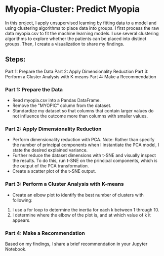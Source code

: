 # Myopia-Cluster: Predict Myopia

In this project, I apply unsupervised learning by fitting data to a model and using clustering algorithms to place data into groups. 
I first process the raw data myopia.csv to fit the machine learning models. I use several clustering algorithms to explore whether the patients can be placed into distinct groups. Then, I create a visualization to share my findings.

## Steps:
Part 1: Prepare the Data
Part 2: Apply Dimensionality Reduction
Part 3: Perform a Cluster Analysis with K-means
Part 4: Make a Recommendation



### Part 1: Prepare the Data
* Read myopia.csv into a Pandas DataFrame.
* Remove the "MYOPIC" column from the dataset.
* Standardize my dataset so that columns that contain larger values do not influence the outcome more than columns with smaller values.



### Part 2: Apply Dimensionality Reduction
* Perform dimensionality reduction with PCA. 
Note: Rather than specify the number of principal components when I instantiate the PCA model, I state the desired explained variance. 
* Further reduce the dataset dimensions with t-SNE and visually inspect the results. To do this, run t-SNE on the principal components, which is the output of the PCA transformation.
* Create a scatter plot of the t-SNE output. 


### Part 3: Perform a Cluster Analysis with K-means
* Create an elbow plot to identify the best number of clusters with following:
1. I use a for loop to determine the inertia for each k between 1 through 10.
2. I determine where the elbow of the plot is, and at which value of k it appears.



### Part 4: Make a Recommendation
Based on my findings, I share a brief recommendation in your Jupyter Notebook. 

